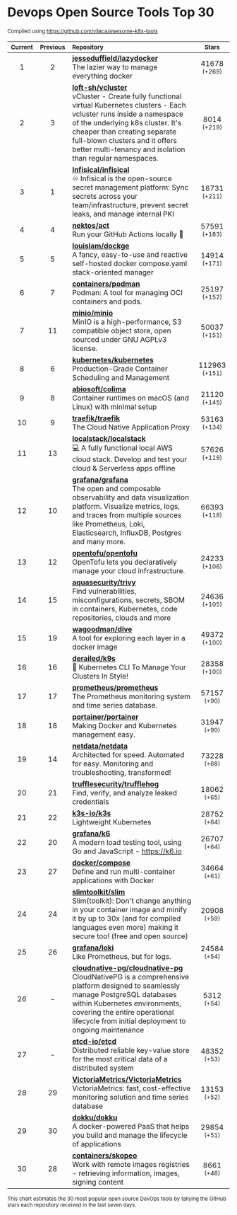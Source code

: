 # Devops Open Source Tools Top 30
<sup>Compiled using https://github.com/vilaca/awesome-k8s-tools</sup>
<div align="center">

|<sub>Current</sub>|<sub>Previous</sub>|<sub>Repository</sub>|<sub>Stars</sub>|
|:---:|:---:|:---|:---:|
|1|2|[**jesseduffield/lazydocker**](https://github.com/jesseduffield/lazydocker)<br/>The lazier way to manage everything docker|41678 <sup>(+269)</sup>|
|2|3|[**loft-sh/vcluster**](https://github.com/loft-sh/vcluster)<br/>vCluster - Create fully functional virtual Kubernetes clusters - Each vcluster runs inside a namespace of the underlying k8s cluster. It's cheaper than creating separate full-blown clusters and it offers better multi-tenancy and isolation than regular namespaces.|8014 <sup>(+219)</sup>|
|3|1|[**Infisical/infisical**](https://github.com/Infisical/infisical)<br/>♾ Infisical is the open-source secret management platform: Sync secrets across your team/infrastructure, prevent secret leaks, and manage internal PKI|16731 <sup>(+211)</sup>|
|4|4|[**nektos/act**](https://github.com/nektos/act)<br/>Run your GitHub Actions locally 🚀|57591 <sup>(+183)</sup>|
|5|5|[**louislam/dockge**](https://github.com/louislam/dockge)<br/>A fancy, easy-to-use and reactive self-hosted docker compose.yaml stack-oriented manager|14914 <sup>(+171)</sup>|
|6|7|[**containers/podman**](https://github.com/containers/podman)<br/>Podman: A tool for managing OCI containers and pods.|25197 <sup>(+152)</sup>|
|7|11|[**minio/minio**](https://github.com/minio/minio)<br/>MinIO is a high-performance, S3 compatible object store, open sourced under GNU AGPLv3 license.|50037 <sup>(+151)</sup>|
|8|6|[**kubernetes/kubernetes**](https://github.com/kubernetes/kubernetes)<br/>Production-Grade Container Scheduling and Management|112963 <sup>(+151)</sup>|
|9|8|[**abiosoft/colima**](https://github.com/abiosoft/colima)<br/>Container runtimes on macOS (and Linux) with minimal setup|21120 <sup>(+145)</sup>|
|10|9|[**traefik/traefik**](https://github.com/traefik/traefik)<br/>The Cloud Native Application Proxy|53163 <sup>(+134)</sup>|
|11|13|[**localstack/localstack**](https://github.com/localstack/localstack)<br/>💻 A fully functional local AWS cloud stack. Develop and test your cloud & Serverless apps offline|57626 <sup>(+119)</sup>|
|12|10|[**grafana/grafana**](https://github.com/grafana/grafana)<br/>The open and composable observability and data visualization platform. Visualize metrics, logs, and traces from multiple sources like Prometheus, Loki, Elasticsearch, InfluxDB, Postgres and many more. |66393 <sup>(+118)</sup>|
|13|12|[**opentofu/opentofu**](https://github.com/opentofu/opentofu)<br/>OpenTofu lets you declaratively manage your cloud infrastructure.|24233 <sup>(+106)</sup>|
|14|15|[**aquasecurity/trivy**](https://github.com/aquasecurity/trivy)<br/>Find vulnerabilities, misconfigurations, secrets, SBOM in containers, Kubernetes, code repositories, clouds and more|24636 <sup>(+105)</sup>|
|15|19|[**wagoodman/dive**](https://github.com/wagoodman/dive)<br/>A tool for exploring each layer in a docker image|49372 <sup>(+100)</sup>|
|16|16|[**derailed/k9s**](https://github.com/derailed/k9s)<br/>🐶 Kubernetes CLI To Manage Your Clusters In Style!|28358 <sup>(+100)</sup>|
|17|17|[**prometheus/prometheus**](https://github.com/prometheus/prometheus)<br/>The Prometheus monitoring system and time series database.|57157 <sup>(+90)</sup>|
|18|18|[**portainer/portainer**](https://github.com/portainer/portainer)<br/>Making Docker and Kubernetes management easy.|31947 <sup>(+90)</sup>|
|19|14|[**netdata/netdata**](https://github.com/netdata/netdata)<br/>Architected for speed. Automated for easy. Monitoring and troubleshooting, transformed!|73228 <sup>(+68)</sup>|
|20|21|[**trufflesecurity/trufflehog**](https://github.com/trufflesecurity/trufflehog)<br/>Find, verify, and analyze leaked credentials|18062 <sup>(+65)</sup>|
|21|22|[**k3s-io/k3s**](https://github.com/k3s-io/k3s)<br/>Lightweight Kubernetes|28752 <sup>(+64)</sup>|
|22|20|[**grafana/k6**](https://github.com/grafana/k6)<br/>A modern load testing tool, using Go and JavaScript - https://k6.io|26707 <sup>(+64)</sup>|
|23|27|[**docker/compose**](https://github.com/docker/compose)<br/>Define and run multi-container applications with Docker|34664 <sup>(+61)</sup>|
|24|24|[**slimtoolkit/slim**](https://github.com/slimtoolkit/slim)<br/>Slim(toolkit): Don't change anything in your container image and minify it by up to 30x (and for compiled languages even more) making it secure too! (free and open source)|20908 <sup>(+59)</sup>|
|25|26|[**grafana/loki**](https://github.com/grafana/loki)<br/>Like Prometheus, but for logs.|24584 <sup>(+54)</sup>|
|26|-|[**cloudnative-pg/cloudnative-pg**](https://github.com/cloudnative-pg/cloudnative-pg)<br/>CloudNativePG is a comprehensive platform designed to seamlessly manage PostgreSQL databases within Kubernetes environments, covering the entire operational lifecycle from initial deployment to ongoing maintenance|5312 <sup>(+54)</sup>|
|27|-|[**etcd-io/etcd**](https://github.com/etcd-io/etcd)<br/>Distributed reliable key-value store for the most critical data of a distributed system|48352 <sup>(+53)</sup>|
|28|29|[**VictoriaMetrics/VictoriaMetrics**](https://github.com/VictoriaMetrics/VictoriaMetrics)<br/>VictoriaMetrics: fast, cost-effective monitoring solution and time series database|13153 <sup>(+52)</sup>|
|29|30|[**dokku/dokku**](https://github.com/dokku/dokku)<br/>A docker-powered PaaS that helps you build and manage the lifecycle of applications|29854 <sup>(+51)</sup>|
|30|28|[**containers/skopeo**](https://github.com/containers/skopeo)<br/>Work with remote images registries - retrieving information, images, signing content|8661 <sup>(+46)</sup>|


</div>

<sub>This chart estimates the 30 most popular open source DevOps tools by tallying the GitHub stars each repository received in the last seven days.</sub>
